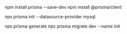 npm install prisma --save-dev
npm install @prisma/client

npx prisma init --datasource-provider mysql

npx prisma generate
npx prisma migrate dev --name init
